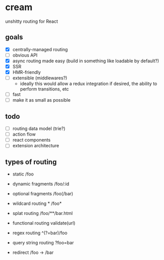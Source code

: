 # cream

unshitty routing for React

## goals

- [x] centrally-managed routing
- [ ] obvious API
- [x] async routing made easy (build in something like loadable by default?)
- [x] SSR
- [x] HMR-friendly
- [ ] extensible (middlewares?)
    - ideally this would allow a redux integration if desired, the ability to perform transitions, etc
- [ ] fast
- [ ] make it as small as possible

## todo

- [ ] routing data model (trie?)
- [ ] action flow
- [ ] react components
- [ ] extension architecture

## types of routing

- static
  /foo

- dynamic fragments
  /foo/:id

- optional fragments
  /foo(/bar)

- wildcard routing
  *
  /foo*

- splat routing
  /foo/**/bar.html

- functional routing
  validate(url)

- regex routing
  ^(?=bar)/foo

- query string routing
  ?foo=bar

- redirect
  /foo -> /bar
